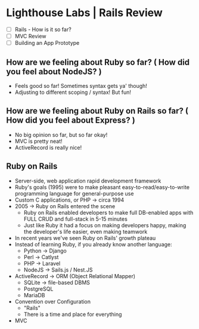 # Lighthouse Labs | Rails Review

* [ ] Rails - How is it so far?
* [ ] MVC Review
* [ ] Building an App Prototype

## How are we feeling about Ruby so far? ( How did you feel about NodeJS? )

* Feels good so far! Sometimes syntax gets ya' though!
* Adjusting to different scoping / syntax! But fun!

## How are we feeling about Ruby on Rails so far? ( How did you feel about Express? )

* No big opinion so far, but so far okay!
* MVC is pretty neat!
* ActiveRecord is really nice!

## Ruby on Rails

* Server-side, web application rapid development framework
* Ruby's goals (1995) were to make pleasant easy-to-read/easy-to-write programming language for general-purpose use
* Custom C applications, or PHP -> circa 1994
* 2005 -> Ruby on Rails entered the scene
  * Ruby on Rails enabled developers to make full DB-enabled apps with FULL CRUD and full-stack in 5-15 minutes
  * Just like Ruby it had a focus on making developers happy, making the developer's life easier, even making teamwork
* In recent years we've seen Ruby on Rails' growth plateau
* Instead of learning Ruby, if you already know another language:
  * Python -> Django
  * Perl -> Catlyst
  * PHP -> Laravel
  * NodeJS -> Sails.js / Nest.JS
* ActiveRecord -> ORM (Object Relational Mapper)
  * SQLite -> file-based DBMS
  * PostgreSQL
  * MariaDB
* Convention over Configuration
  * "Rails"
  * There is a time and place for everything
* MVC
